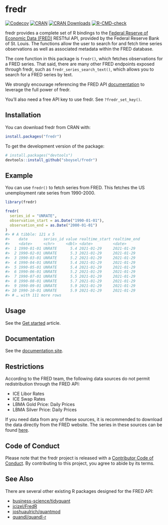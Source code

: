 
<!-- README.md is generated from README.Rmd. Please edit that file -->

# fredr

<!-- badges: start -->

[![Codecov](https://img.shields.io/codecov/c/github/sboysel/fredr/master.svg)](https://codecov.io/github/sboysel/fredr)
[![CRAN](https://img.shields.io/cran/v/fredr.svg)](https://cran.r-project.org/package=fredr)
[![CRAN
Downloads](https://cranlogs.r-pkg.org/badges/fredr)](https://cran.r-project.org/package=fredr)
[![R-CMD-check](https://github.com/sboysel/fredr/workflows/R-CMD-check/badge.svg)](https://github.com/sboysel/fredr/actions)
<!-- badges: end -->

fredr provides a complete set of R bindings to the [Federal Reserve of
Economic Data (FRED)](https://fred.stlouisfed.org/) RESTful API,
provided by the Federal Reserve Bank of St. Louis. The functions allow
the user to search for and fetch time series observations as well as
associated metadata within the FRED database.

The core function in this package is `fredr()`, which fetches
observations for a FRED series. That said, there are many other FRED
endpoints exposed through fredr, such as `fredr_series_search_text()`,
which allows you to search for a FRED series by text.

We strongly encourage referencing the FRED API
[documentation](https://fred.stlouisfed.org/docs/api/fred/) to leverage
the full power of fredr.

You’ll also need a free API key to use fredr. See `?fredr_set_key()`.

## Installation

You can download fredr from CRAN with:

``` r
install.packages("fredr")
```

To get the development version of the package:

``` r
# install.packages("devtools")
devtools::install_github("sboysel/fredr")
```

## Example

You can use `fredr()` to fetch series from FRED. This fetches the US
unemployment rate series from 1990-2000.

``` r
library(fredr)

fredr(
  series_id = "UNRATE",
  observation_start = as.Date("1990-01-01"),
  observation_end = as.Date("2000-01-01")
)
#> # A tibble: 121 x 5
#>    date       series_id value realtime_start realtime_end
#>    <date>     <chr>     <dbl> <date>         <date>      
#>  1 1990-01-01 UNRATE      5.4 2021-01-29     2021-01-29  
#>  2 1990-02-01 UNRATE      5.3 2021-01-29     2021-01-29  
#>  3 1990-03-01 UNRATE      5.2 2021-01-29     2021-01-29  
#>  4 1990-04-01 UNRATE      5.4 2021-01-29     2021-01-29  
#>  5 1990-05-01 UNRATE      5.4 2021-01-29     2021-01-29  
#>  6 1990-06-01 UNRATE      5.2 2021-01-29     2021-01-29  
#>  7 1990-07-01 UNRATE      5.5 2021-01-29     2021-01-29  
#>  8 1990-08-01 UNRATE      5.7 2021-01-29     2021-01-29  
#>  9 1990-09-01 UNRATE      5.9 2021-01-29     2021-01-29  
#> 10 1990-10-01 UNRATE      5.9 2021-01-29     2021-01-29  
#> # … with 111 more rows
```

## Usage

See the [Get
started](http://sboysel.github.io/fredr/articles/fredr.html) article.

## Documentation

See the [documentation site](http://sboysel.github.io/fredr/).

## Restrictions

According to the FRED team, the following data sources do not permit
redistribution through the FRED API:

-   ICE Libor Rates
-   ICE Swap Rates
-   LBMA Gold Price: Daily Prices
-   LBMA Silver Price: Daily Prices

If you need data from any of these sources, it is recommended to
download the data directly from the FRED website. The series in these
sources can be found [here](https://fred.stlouisfed.org/source?soid=62).

## Code of Conduct

Please note that the fredr project is released with a [Contributor Code
of Conduct](http://sboysel.github.io/fredr/CODE_OF_CONDUCT.html). By
contributing to this project, you agree to abide by its terms.

## See Also

There are several other existing R packages designed for the FRED API:

-   [business-science/tidyquant](https://github.com/business-science/tidyquant)
-   [jcizel/FredR](https://github.com/jcizel/FredR)
-   [joshuaulrich/quantmod](https://github.com/joshuaulrich/quantmod)
-   [quandl/quandl-r](https://github.com/quandl/quandl-r)
